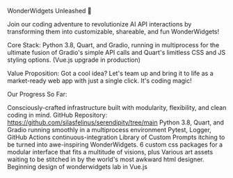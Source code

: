 WonderWidgets Unleashed 🚀

Join our coding adventure to revolutionize AI API interactions by transforming them into customizable, shareable, and fun WonderWidgets!

Core Stack: Python 3.8, Quart, and Gradio, running in multiprocess for the ultimate fusion of Gradio's simple API calls and Quart's limitless CSS and JS styling options. (Vue.js upgrade in production)

Value Proposition: Got a cool idea? Let's team up and bring it to life as a market-ready web app with just a single click. It's coding magic!

Our Progress So Far:

Consciously-crafted infrastructure built with modularity, flexibility, and clean coding in mind.
GitHub Repository: https://github.com/silasfelinus/serendipity/tree/main
Python 3.8, Quart, and Gradio running smoothly in a multiprocess environment
Pytest, Logger, GitHub Actions continuous-integration
Library of Custom Prompts itching to be turned into awe-inspiring WonderWidgets.
6 custom css packages for a modular interface that fits a multitude of visions, plus
Various art assets waiting to be stitched in by the world's most awkward html designer.
Beginning design of wonderwidgets lab in Vue.js

